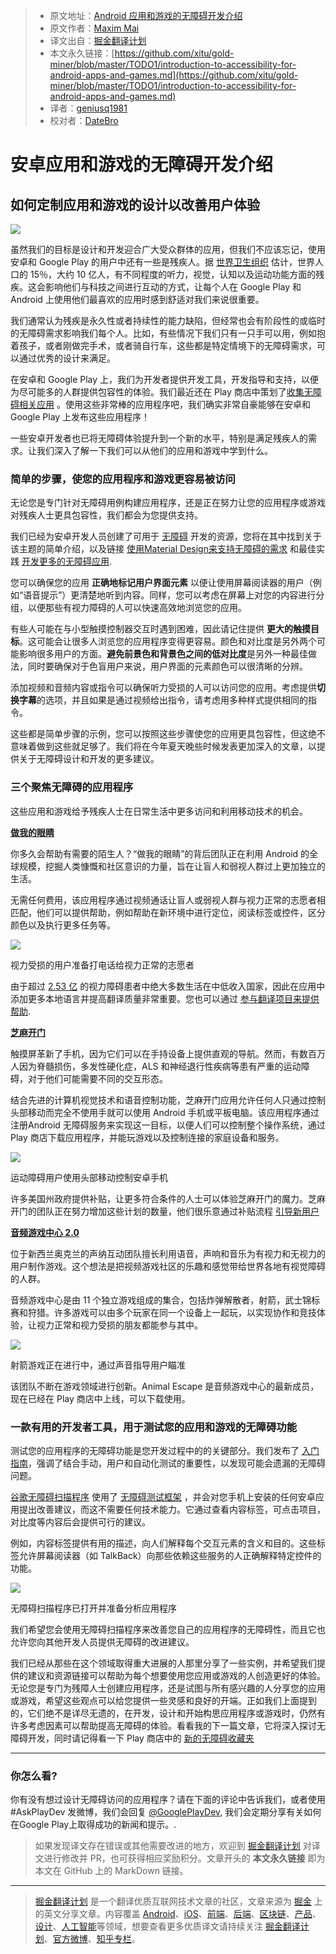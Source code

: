 > * 原文地址：[Android 应用和游戏的无障碍开发介绍](https://medium.com/googleplaydev/introduction-to-accessibility-for-android-apps-and-games-d0e7af5384d)
> * 原文作者：[Maxim Mai](https://medium.com/@maximfmai?source=post_header_lockup)
> * 译文出自：[掘金翻译计划](https://github.com/xitu/gold-miner)
> * 本文永久链接：[https://github.com/xitu/gold-miner/blob/master/TODO1/introduction-to-accessibility-for-android-apps-and-games.md](https://github.com/xitu/gold-miner/blob/master/TODO1/introduction-to-accessibility-for-android-apps-and-games.md)
> * 译者：[geniusq1981](https://github.com/geniusq1981)
> * 校对者：[DateBro](https://github.com/DateBro)

# 安卓应用和游戏的无障碍开发介绍

## 如何定制应用和游戏的设计以改善用户体验

![](https://cdn-images-1.medium.com/max/800/0*C2kWfqX8bsbps-ME.)

虽然我们的目标是设计和开发迎合广大受众群体的应用，但我们不应该忘记，使用安卓和 Google Play 的用户中还有一些是残疾人。据 [世界卫生组织](http://www.who.int/disabilities/world_report/2011/report/en/) 估计，世界人口的 15％，大约 10 亿人，有不同程度的听力，视觉，认知以及运动功能方面的残疾。这会影响他们与科技之间进行互动的方式，让每个人在 Google Play 和 Android 上使用他们最喜欢的应用时感到舒适对我们来说很重要。

我们通常认为残疾是永久性或者持续性的能力缺陷，但经常也会有阶段性的或临时的无障碍需求影响我们每个人。比如，有些情况下我们只有一只手可以用，例如抱着孩子，或者刚做完手术，或者骑自行车，这些都是特定情境下的无障碍需求，可以通过优秀的设计来满足。

在安卓和 Google Play 上，我们为开发者提供开发工具，开发指导和支持，以便为尽可能多的人群提供包容性的体验。我们最近还在 Play 商店中策划了[收集无障碍相关应用](https://www.google.com/url?q=http://play.google.com/store/apps/topic?id%3Dcampaign_editorial_300324a_accessapps18&sa=D&source=hangouts&ust=1526630727446000&usg=AFQjCNFT86-9N1DrImf9arznkRQ-QdarXA) 。使用这些非常棒的应用程序吧，我们确实非常自豪能够在安卓和 Google Play 上发布这些应用程序！

一些安卓开发者也已将无障碍体验提升到一个新的水平，特别是满足残疾人的需求。让我们深入了解一下我们可以从他们的应用和游戏中学到什么。

### 简单的步骤，使您的应用程序和游戏更容易被访问

无论您是专门针对无障碍用例构建应用程序，还是正在努力让您的应用程序或游戏对残疾人士更具包容性，我们都会为您提供支持。

我们已经为安卓开发人员创建了可用于 [无障碍](https://developer.android.com/guide/topics/ui/accessibility/) 开发的资源，您将在其中找到关于该主题的简单介绍，以及链接 [使用Material Design来支持无障碍的需求](https://material.io/guidelines/usability/accessibility.html) 和最佳实践 [开发更多的无障碍应用](https://developer.android.com/guide/topics/ui/accessibility/apps).

您可以确保您的应用 **正确地标记用户界面元素** 以便让使用屏幕阅读器的用户（例如“语音提示”）更清楚地听到内容。同样，您可以考虑在屏幕上对您的内容进行分组，以便那些有视力障碍的人可以快速高效地浏览您的应用。

有些人可能在与小型触摸控制器交互时遇到困难，因此请记住提供 **更大的触摸目标**。这可能会让很多人浏览您的应用程序变得更容易。颜色和对比度是另外两个可能影响很多用户的方面。**避免前景色和背景色之间的低对比度**是另外一种最佳做法，同时要确保对于色盲用户来说，用户界面的元素颜色可以很清晰的分辨。

添加视频和音频内容或指令可以确保听力受损的人可以访问您的应用。考虑提供**切换字幕**的选项，并且如果是通过视频给出指令，请考虑用多种样式提供相同的指令。

这些都是简单步骤的示例，您可以按照这些步骤使您的应用更具包容性，但这绝不意味着做到这些就足够了。我们将在今年夏天晚些时候发表更加深入的文章，以提供关于无障碍设计和开发的更多建议。

### 三个聚焦无障碍的应用程序

这些应用和游戏给予残疾人士在日常生活中更多访问和利用移动技术的机会。

[**做我的眼睛**](https://play.google.com/store/apps/details?id=com.bemyeyes.bemyeyes)

你多久会帮助有需要的陌生人？“做我的眼睛”的背后团队正在利用 Android 的全球规模，挖掘人类慷慨和社区意识的力量，旨在让盲人和弱视人群过上更加独立的生活。

无需任何费用，该应用程序通过视频通话让盲人或弱视人群与视力正常的志愿者相匹配，他们可以提供帮助，例如帮助在新环境中进行定位，阅读标签或控件，区分颜色以及执行更多任务等。

![](https://cdn-images-1.medium.com/max/800/0*ZWrIIDxpH76qNmfL.)

视力受损的用户准备打电话给视力正常的志愿者

由于超过 [2.53 亿](http://www.who.int/en/news-room/fact-sheets/detail/blindness-and-visual-impairment) 的视力障碍患者中绝大多数生活在中低收入国家，因此在应用中添加更多本地语言并提高翻译质量非常重要。您也可以通过 [参与翻译项目来提供帮助](https://crowdin.com/project/be-my-eyes-android).

[**芝麻开门**](https://play.google.com/store/apps/details?id=com.sesame.phone_nougat)

触摸屏革新了手机，因为它们可以在手持设备上提供直观的导航。然而，有数百万人因为脊髓损伤，多发性硬化症，ALS 和神经退行性疾病等患有严重的运动障碍，对于他们可能需要不同的交互形态。

结合先进的计算机视觉技术和语音控制功能，芝麻开门应用允许任何人只通过控制头部移动而完全不使用手就可以使用 Android 手机或平板电脑。该应用程序通过注册Android 无障碍服务来实现这一目标，以便人们可以控制整个操作系统，通过 Play 商店下载应用程序，并能玩游戏以及控制连接的家庭设备和服务。

![](https://cdn-images-1.medium.com/max/800/0*xPVd0S0KMl_mN3Cn.)

运动障碍用户使用头部移动控制安卓手机

许多美国州政府提供补贴，让更多符合条件的人士可以体验芝麻开门的魔力。芝麻开门的团队正在努力增加这些计划的数量，他们很乐意通过补贴流程 [引导新用户](https://sesame-enable.com/get-help-with-state-benefits/) 

[**音频游戏中心 2.0**](https://play.google.com/store/apps/details?id=com.AUT.AudioGameHub)

位于新西兰奥克兰的声纳互动团队擅长利用语音，声响和音乐为有视力和无视力的用户制作游戏。这个想法是把视频游戏社区的乐趣和感觉带给世界各地有视觉障碍的人群。

音频游戏中心是由 11 个独立游戏组成的集合，包括炸弹解散者，射箭，武士锦标赛和狩猎。许多游戏可以由多个玩家在同一个设备上一起玩，以实现协作和竞技体验，让视力正常和视力受损的朋友都能参与其中。

![](https://cdn-images-1.medium.com/max/800/1*2lC2yhviSS9fjtcju9TVHA.png)

射箭游戏正在进行中，通过声音指导用户瞄准

该团队不断在游戏领域进行创新。Animal Escape 是音频游戏中心的最新成员，现在已经在 Play 商店中上线，可以下载使用。

### 一款有用的开发者工具，用于测试您的应用和游戏的无障碍功能

测试您的应用程序的无障碍功能是您开发过程中的的关键部分。我们发布了 [入门指南](https://developer.android.com/training/accessibility/testing#top_of_page)，强调了结合手动，用户和自动化测试的重要性，以发现可能会遗漏的无障碍问题。

[谷歌无障碍扫描程序](https://play.google.com/store/apps/details?id=com.google.android.apps.accessibility.auditor) 使用了 [无障碍测试框架](https://github.com/google/Accessibility-Test-Framework-for-Android) ，并会对您手机上安装的任何安卓应用提出改善建议，而这不需要任何技术能力。它通过查看内容标签，可点击项目，对比度等内容后会提供可行的建议。

例如，内容标签提供有用的描述，向人们解释每个交互元素的含义和目的。这些标签允许屏幕阅读器（如 TalkBack）向那些依赖这些服务的人正确解释特定控件的功能。

![](https://cdn-images-1.medium.com/max/800/1*aAcJvQ75gLoECAO5grbCLA.png)

无障碍扫描程序已打开并准备分析应用程序

我们希望您会使用无障碍扫描程序来改善您自己的应用程序的无障碍性，而且它也允许您向其他开发人员提供无障碍的改进建议。

我们已经从那些在这个领域取得重大进展的人那里分享了一些实例，并希望我们提供的建议和资源链接可以帮助为每个想要使用您应用或游戏的人创造更好的体验。无论您是专门为残障人士创建应用程序，还是试图与所有感兴趣的人分享您的应用或游戏，希望这些观点可以给您提供一些灵感和良好的开端。正如我们上面提到的，它们绝不是详尽无遗的，在开发，设计和开始构思应用程序或游戏时，仍然有许多考虑因素可以帮助提高无障碍的体验。看看我的下一篇文章，它将深入探讨无障碍开发，同时请记得看一下 Play 商店中的 [新的无障碍收藏夹](https://www.google.com/url?q=http://play.google.com/store/apps/topic?id%3Dcampaign_editorial_300324a_accessapps18&sa=D&source=hangouts&ust=1526630727446000&usg=AFQjCNFT86-9N1DrImf9arznkRQ-QdarXA) 

* * *

### 你怎么看?

你有没有想过设计无障碍访问的应用程序？请在下面的评论中告诉我们，或者使用 #AskPlayDev 发微博，我们会回复 [@GooglePlayDev](http://twitter.com/googleplaydev), 我们会定期分享有关如何在Google Play上取得成功的新闻和提示。.

> 如果发现译文存在错误或其他需要改进的地方，欢迎到 [掘金翻译计划](https://github.com/xitu/gold-miner) 对译文进行修改并 PR，也可获得相应奖励积分。文章开头的 **本文永久链接** 即为本文在 GitHub 上的 MarkDown 链接。


---

> [掘金翻译计划](https://github.com/xitu/gold-miner) 是一个翻译优质互联网技术文章的社区，文章来源为 [掘金](https://juejin.im) 上的英文分享文章。内容覆盖 [Android](https://github.com/xitu/gold-miner#android)、[iOS](https://github.com/xitu/gold-miner#ios)、[前端](https://github.com/xitu/gold-miner#前端)、[后端](https://github.com/xitu/gold-miner#后端)、[区块链](https://github.com/xitu/gold-miner#区块链)、[产品](https://github.com/xitu/gold-miner#产品)、[设计](https://github.com/xitu/gold-miner#设计)、[人工智能](https://github.com/xitu/gold-miner#人工智能)等领域，想要查看更多优质译文请持续关注 [掘金翻译计划](https://github.com/xitu/gold-miner)、[官方微博](http://weibo.com/juejinfanyi)、[知乎专栏](https://zhuanlan.zhihu.com/juejinfanyi)。
